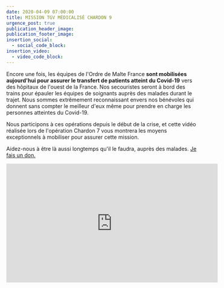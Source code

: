 ```yaml
---
date: 2020-04-09 07:00:00
title: MISSION TGV MÉDICALISÉ CHARDON 9
urgence_post: true
publication_header_image:
publication_footer_image:
insertion_social:
  - social_code_block:
insertion_video:
  - video_code_block:
---
```


Encore une fois, les &eacute;quipes de l'Ordre de Malte France **sont mobilis&eacute;es aujourd'hui pour assurer le transfert de patients atteint du Covid-19** vers des h&ocirc;pitaux de l'ouest de la France. Nos secouristes seront &agrave; bord des trains pour &eacute;pauler les &eacute;quipes de soignants aupr&egrave;s des malades durant le trajet. Nous sommes extr&ecirc;mement reconnaissant envers nos b&eacute;n&eacute;voles qui donnent sans compter le meilleur d'eux m&ecirc;me pour prendre en charge les personnes atteintes du Covid-19.

Nous participons &agrave; ces op&eacute;rations depuis le d&eacute;but de la crise, et cette vid&eacute;o r&eacute;alis&eacute;e lors de l'op&eacute;ration Chardon 7 vous montrera les moyens exceptionnels &agrave; mobiliser pour assurer cette mission.

Aidez-nous &agrave; &ecirc;tre l&agrave; aussi longtemps qu'il le faudra, aupr&egrave;s des malades.&nbsp;[Je fais un don.](https://don.ordredemaltefrance.org/?cid=11&amp;reserved_code_origine=Webcovid)

<iframe src="https://www.facebook.com/plugins/video.php?href=https%3A%2F%2Fwww.facebook.com%2Fordredemaltefrance%2Fvideos%2F264337451245740%2F&amp;show_text=0&amp;width=560" width="560" height="315" style="border:none;overflow:hidden" scrolling="no" frameborder="0" allowtransparency="true" allowfullscreen="true"></iframe>